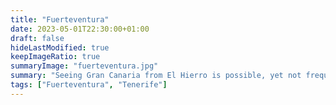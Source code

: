 ```yaml
---
title: "Fuerteventura"
date: 2023-05-01T22:30:00+01:00
draft: false
hideLastModified: true
keepImageRatio: true
summaryImage: "fuerteventura.jpg"
summary: "Seeing Gran Canaria from El Hierro is possible, yet not frequent."
tags: ["Fuerteventura", "Tenerife"]
---
```



 

